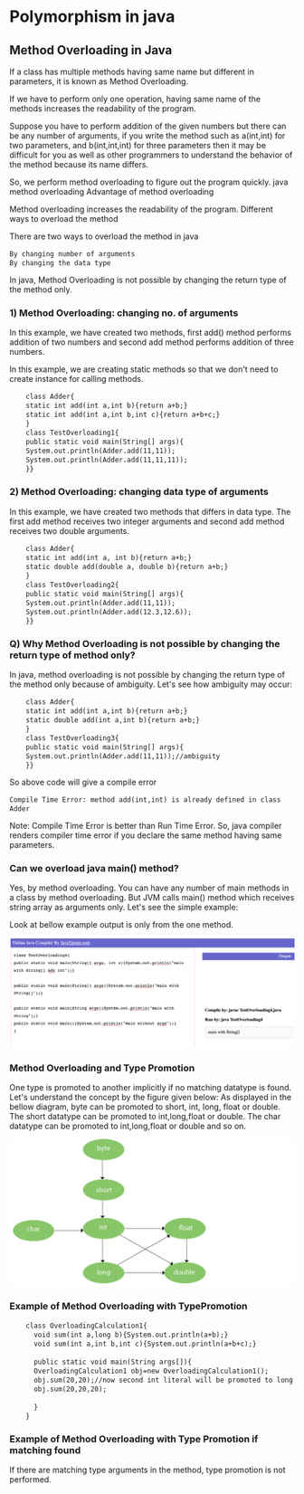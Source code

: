 # Polymorphism in java

## Method Overloading in Java

If a class has multiple methods having same name but different in parameters, it is known as Method Overloading. 

If we have to perform only one operation, having same name of the methods increases the readability of the program.

Suppose you have to perform addition of the given numbers but there can be any number of arguments, if you write the method such as a(int,int) for two parameters, and b(int,int,int) for three parameters then it may be difficult for you as well as other programmers to understand the behavior of the method because its name differs.

So, we perform method overloading to figure out the program quickly.
java method overloading
Advantage of method overloading

Method overloading increases the readability of the program.
Different ways to overload the method

There are two ways to overload the method in java

    By changing number of arguments
    By changing the data type

In java, Method Overloading is not possible by changing the return type of the method only.


### 1) Method Overloading: changing no. of arguments

In this example, we have created two methods, first add() method performs addition of two numbers and second add method performs addition of three numbers.

In this example, we are creating static methods so that we don't need to create instance for calling methods.

```
    class Adder{  
    static int add(int a,int b){return a+b;}  
    static int add(int a,int b,int c){return a+b+c;}  
    }  
    class TestOverloading1{  
    public static void main(String[] args){  
    System.out.println(Adder.add(11,11));  
    System.out.println(Adder.add(11,11,11));  
    }}  
```

### 2) Method Overloading: changing data type of arguments

In this example, we have created two methods that differs in data type. The first add method receives two integer arguments and second add method receives two double arguments.

```
    class Adder{  
    static int add(int a, int b){return a+b;}  
    static double add(double a, double b){return a+b;}  
    }  
    class TestOverloading2{  
    public static void main(String[] args){  
    System.out.println(Adder.add(11,11));  
    System.out.println(Adder.add(12.3,12.6));  
    }}  
```


### Q) Why Method Overloading is not possible by changing the return type of method only?

In java, method overloading is not possible by changing the return type of the method only because of ambiguity. Let's see how ambiguity may occur:

```
    class Adder{  
    static int add(int a,int b){return a+b;}  
    static double add(int a,int b){return a+b;}  
    }  
    class TestOverloading3{  
    public static void main(String[] args){  
    System.out.println(Adder.add(11,11));//ambiguity  
    }} 
```

So above code will give a compile error

    Compile Time Error: method add(int,int) is already defined in class Adder

Note: Compile Time Error is better than Run Time Error. So, java compiler renders compiler time error if you declare the same method having same parameters.

### Can we overload java main() method?

Yes, by method overloading. You can have any number of main methods in a class by method overloading. But JVM calls main() method which receives string array as arguments only. Let's see the simple example: 

Look at bellow example output is only from the one method.

![Main methods](mainmethods.png?raw=true "Main methods")

### Method Overloading and Type Promotion

One type is promoted to another implicitly if no matching datatype is found. Let's understand the concept by the figure given below:
As displayed in the bellow diagram, byte can be promoted to short, int, long, float or double. The short datatype can be promoted to int,long,float or double. The char datatype can be promoted to int,long,float or double and so on.

![Type Promotion](promotion.png?raw=true "Type Promotion")


### Example of Method Overloading with TypePromotion

```
    class OverloadingCalculation1{  
      void sum(int a,long b){System.out.println(a+b);}  
      void sum(int a,int b,int c){System.out.println(a+b+c);}  
      
      public static void main(String args[]){  
      OverloadingCalculation1 obj=new OverloadingCalculation1();  
      obj.sum(20,20);//now second int literal will be promoted to long  
      obj.sum(20,20,20);  
      
      }  
    }  
```


### Example of Method Overloading with Type Promotion if matching found

If there are matching type arguments in the method, type promotion is not performed.
